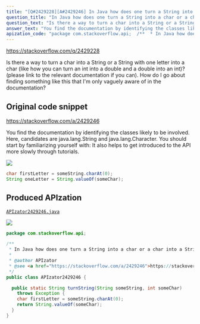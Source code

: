 ```yaml
---
title: "[Q#2429228][A#2429246] In Java how does one turn a String into a char or a char into a String?"
question_title: "In Java how does one turn a String into a char or a char into a String?"
question_text: "Is there a way to turn a char into a String or a String with one letter into a char (like how you can turn an int into a double and a double into an int)? (please link to the relevant documentation if you can). How do I go about finding something like this that I'm only vaguely aware of in the documentation?"
answer_text: "You find the documentation by identifying the classes likely to be involved. Here, candidates are java.lang.String and java.lang.Character. You should start by familiarizing yourself with: It also helps to get introduced to the API more slowly through tutorials."
apization_code: "package com.stackoverflow.api;  /**  * In Java how does one turn a String into a char or a char into a String?  *  * @author APIzator  * @see <a href=\"https://stackoverflow.com/a/2429246\">https://stackoverflow.com/a/2429246</a>  */ public class APIzator2429246 {    public static String turnString(String someString, int someChar)     throws Exception {     char firstLetter = someString.charAt(0);     return String.valueOf(someChar);   } }"
---
```


https://stackoverflow.com/q/2429228

Is there a way to turn a char into a String or a String with one letter into a char (like how you can turn an int into a double and a double into an int)? (please link to the relevant documentation if you can).
How do I go about finding something like this that I&#x27;m only vaguely aware of in the documentation?



## Original code snippet

https://stackoverflow.com/a/2429246

You find the documentation by identifying the classes likely to be involved. Here, candidates are java.lang.String and java.lang.Character.
You should start by familiarizing yourself with:
It also helps to get introduced to the API more slowly through tutorials.

<div class="code-logo"><img src="/stackoverflow.png" /></div>

```java
char firstLetter = someString.charAt(0);
String oneLetter = String.valueOf(someChar);
```

## Produced APIzation

[`APIzator2429246.java`](https://github.com/pasqualesalza/apization-temp/raw/main/data/search/APIzator2429246.java)

<div class="code-logo"><img src="/apizator.png" /></div>

```java
package com.stackoverflow.api;

/**
 * In Java how does one turn a String into a char or a char into a String?
 *
 * @author APIzator
 * @see <a href="https://stackoverflow.com/a/2429246">https://stackoverflow.com/a/2429246</a>
 */
public class APIzator2429246 {

  public static String turnString(String someString, int someChar)
    throws Exception {
    char firstLetter = someString.charAt(0);
    return String.valueOf(someChar);
  }
}

```